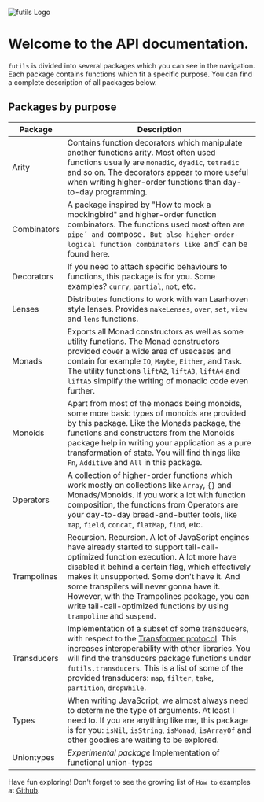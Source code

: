 ![futils Logo](/futils/docs/logo.png?raw=true, 'futils Logo')

# Welcome to the API documentation.

`futils` is divided into several packages which you can see in the navigation. Each package contains functions which fit a specific purpose. You can find a complete description of all packages below.

## Packages by purpose
| Package     | Description                                                                                                                                                                                                                                                                                                                                                                                                     |
|-------------|-----------------------------------------------------------------------------------------------------------------------------------------------------------------------------------------------------------------------------------------------------------------------------------------------------------------------------------------------------------------------------------------------------------------|
| Arity       | Contains function decorators which manipulate another functions arity. Most often used functions usually are `monadic`, `dyadic`, `tetradic` and so on. The decorators appear to more useful when writing higher-order functions than day-to-day programming.                                                                                                                                                   |
| Combinators | A package inspired by "How to mock a mockingbird" and higher-order function combinators. The functions used most often are `pipe´ and `compose`. But also higher-order-logical function combinators like `and` can be found here.                                                                                                                                                                               |
| Decorators  | If you need to attach specific behaviours to functions, this package is for you. Some examples? `curry`, `partial`, `not`, etc.                                                                                                                                                                                                                                                                                 |
| Lenses      | Distributes functions to work with van Laarhoven style lenses. Provides `makeLenses`, `over`, `set`, `view` and `lens` functions.                                                                                                                                                                                                                                                                               |
| Monads      | Exports all Monad constructors as well as some utility functions. The Monad constructors provided cover a wide area of usecases and contain for example `IO`, `Maybe`, `Either`, and `Task`. The utility functions `liftA2`, `liftA3`, `liftA4` and `liftA5` simplify the writing of monadic code even further.                                                                                                 |
| Monoids     | Apart from most of the monads being monoids, some more basic types of monoids are provided by this package.  Like the Monads package, the functions and constructors from the Monoids package help in writing your application as a pure transformation of state. You will find things like `Fn`, `Additive` and `All` in this package.                                                                         |
| Operators   | A collection of higher-order functions which work mostly on collections like `Array`, `{}` and Monads/Monoids. If you work a lot with function composition, the functions from Operators are your day-to-day bread-and-butter tools, like `map`, `field`, `concat`, `flatMap`, `find`, etc.                                                                                                                     |
| Trampolines | Recursion. Recursion. A lot of JavaScript engines have already started to support tail-call-optimized function execution. A lot more have disabled it behind a certain flag, which effectively makes it unsupported. Some don't have it. And some transpilers will never gonna have it. However, with the Trampolines package, you can write tail-call-optimized functions by using `trampoline` and `suspend`. |
| Transducers | Implementation of a subset of some transducers, with respect to the [Transformer protocol](https://github.com/cognitect-labs/transducers-js#transformer-protocol). This increases interoperability with other libraries. You will find the transducers package functions under `futils.transducers`. This is a list of some of the provided transducers: `map`, `filter`, `take`, `partition`, `dropWhile`.     |
| Types       | When writing JavaScript, we almost always need to determine the type of arguments. At least I need to. If you are anything like me, this package is for you: `isNil`, `isString`, `isMonad`, `isArrayOf` and other goodies are waiting to be explored.                                                                                                                                                          |
| Uniontypes  | _Experimental package_  Implementation of functional union-types                                                                                                                                                                                                                                                                                                                                                |

Have fun exploring! Don't forget to see the growing list of `How to` examples at [Github](https://github.com/urbandrone/futils/blob/HEAD/examples/readme.md).